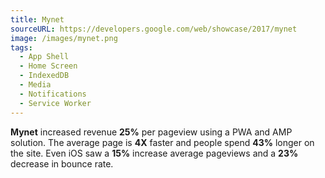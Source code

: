 ```yaml
---
title: Mynet
sourceURL: https://developers.google.com/web/showcase/2017/mynet
image: /images/mynet.png
tags:
  - App Shell
  - Home Screen
  - IndexedDB
  - Media
  - Notifications
  - Service Worker
---
```


**Mynet** increased revenue **25%** per pageview using a PWA and AMP solution. The average page is **4X** faster and people spend **43%** longer on the site. Even iOS saw a **15%** increase average pageviews and a **23%** decrease in bounce rate.
